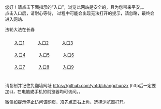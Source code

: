 您好！请点击下面指示的“入口”，浏览此网站是安全的，且为您带来平安。。 <br/>
点击入口后，请耐心等待， 过程中可能会出现无法打开的提示，请忽略，最终会进入网站. </br>

法轮大法在长春<br/>
<div style="padding:10px"><a style="margin:20px" target="_blank" href="https://d33rd751zy02xw.cloudfront.net/2Qpsp?yvexpxh" id="ccLink1" rel="nofollow">入口1</a> <a target="_blank" style="margin:20px" href="https://dcke2z66jj1p2.cloudfront.net/2Qpsp?lbmegcqp" id="ccLink2" rel="nofollow">入口2</a> <a style="margin:20px" target="_blank" href="https://d2hqgarcz5gvrk.cloudfront.net/2Qpsp?aysyera" id="ccLink3" rel="nofollow">入口3</a></div>

<div style="padding:10px" ><a style="margin:20px" target="_blank" href="https://d33rd751zy02xw.cloudfront.net/2Qpsp?yvexpxh" id="ccLink4" rel="nofollow">入口4</a> <a style="margin:20px" href="https://dcke2z66jj1p2.cloudfront.net/2Qpsp?lbmegcqp" target="_blank" id="ccLink5" rel="nofollow">入口5</a> <a style="margin:20px" href="https://d2hqgarcz5gvrk.cloudfront.net/2Qpsp?aysyera" target="_blank" id="ccLink6" rel="nofollow">入口6</a></div>

<div style="padding:10px"><a style="margin:20px" target="_blank" href="https://d33rd751zy02xw.cloudfront.net/2Qpsp?yvexpxh" id="ccLink7" rel="nofollow">入口7</a> <a style="margin:20px" href="https://dcke2z66jj1p2.cloudfront.net/2Qpsp?lbmegcqp" target="_blank" id="ccLink8" rel="nofollow">入口8</a> <a style="margin:20px" target="_blank" href="https://d2hqgarcz5gvrk.cloudfront.net/2Qpsp?aysyera" id="ccLink9" rel="nofollow">入口9</a></div>

<br/>



请复制并记住免翻墙网址 https://github.com/yntd/changchunzx (http后一定要加s)，在电脑或手机的浏览器均可访问。。<br/>

微信如提示停止访问该网页，须先点击右上角，选择浏览器打开。
